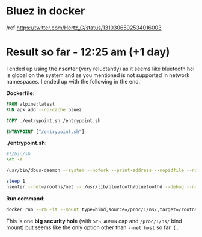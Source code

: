 # Bluez in docker

/ref https://twitter.com/Hertz_G/status/1310306592534016003


# Result so far - 12:25 am (+1 day)

I ended up using the nsenter (very reluctantly) as it seems like bluetooth hci is global on the system and as you mentioned is not supported in network namespaces. I ended up with the following in the end.

**Dockerfile**:
```Dockerfile
FROM alpine:latest
RUN apk add --no-cache bluez

COPY ./entrypoint.sh /entrypoint.sh

ENTRYPOINT ["/entrypoint.sh"]
```

**./entrypoint.sh**:
```bash
#!/bin/sh
set -e

/usr/bin/dbus-daemon --system --nofork --print-address --nopidfile --nosyslog &

sleep 1
nsenter --net=/rootns/net -- /usr/lib/bluetooth/bluetoothd --debug --nodetach
```

**Run command**:
```bash
docker run --rm -it --mount type=bind,source=/proc/1/ns/,target=/rootns --device /dev/ttyAMA0  --cap-add SYS_PTRACE --cap-add SYS_ADMIN --cap-add NET_ADMIN hertzg/blueztt
```

This is one **big security hole** (with `SYS_ADMIN` cap and `/proc/1/ns/` bind mount) but seems like the only option other than `--net host` so far :( .
